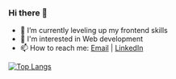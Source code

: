 ### Hi there 👋

- 🌱 I’m currently leveling up my frontend skills
- 🤔 I'm interested in Web development
- 📫 How to reach me: [Email](mailto:khan.mz@hotmail.com) | [LinkedIn](https://www.linkedin.com/in/mohammed-zakaria-khan)

[![Top Langs](https://github-readme-stats.vercel.app/api/top-langs/?username=zaks276)](https://github.com/anuraghazra/github-readme-stats)
<!--
**zaks276/zaks276** is a ✨ _special_ ✨ repository because its `README.md` (this file) appears on your GitHub profile.

Here are some ideas to get you started:

- 🔭 I’m currently working on ...
- 🌱 I’m currently learning ...
- 👯 I’m looking to collaborate on ...
- 🤔 I’m looking for help with ...
- 💬 Ask me about ...
- 📫 How to reach me: ...
- 😄 Pronouns: ...
- ⚡ Fun fact: ...
-->
